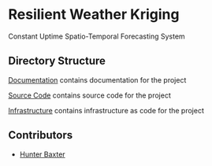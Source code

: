 # Resilient Weather Kriging
Constant Uptime Spatio-Temporal Forecasting System

## Directory Structure

[Documentation](./documentation/) contains documentation for the project

[Source Code](./src/) contains source code for the project

[Infrastructure](./infrastructure/) contains infrastructure as code for the project

## Contributors

- [Hunter Baxter](https://baxterhc.github.io/)
